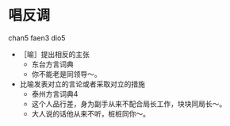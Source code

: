 # 唱反调
chan5 faen3 dio5
+ ［喻］提出相反的主张
  * 东台方言词典
  - 你不能老是同领导～。
+ 比喻发表对立的言论或者采取对立的措施
  * 泰州方言词典4
  - 这个人品行差，身为副手从来不配合局长工作，块块同局长～。
  - 大人说的话他从来不听，桩桩同你～。
